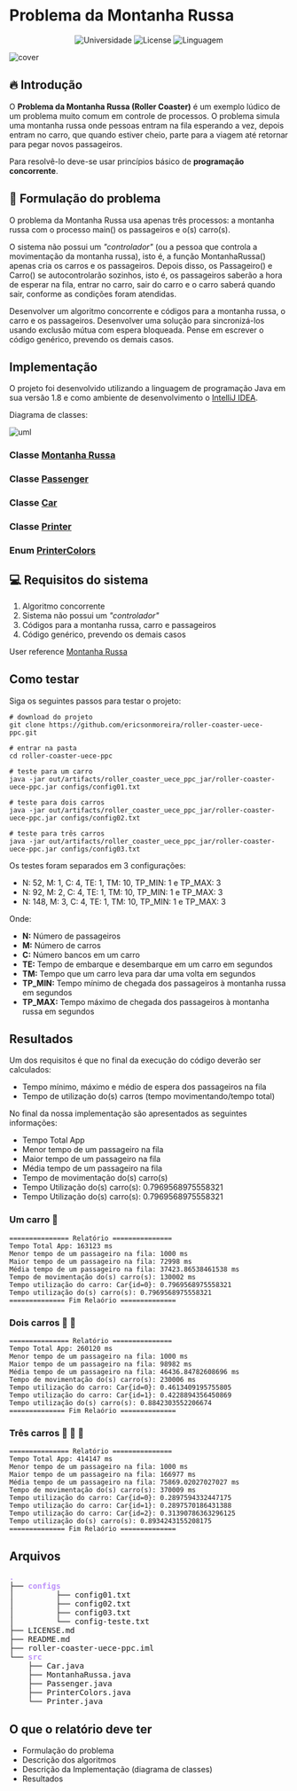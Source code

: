 # Problema da Montanha Russa

<p align="center">
    <img alt="Universidade" src="https://img.shields.io/static/v1?label=university&message=UECE&color=13ad47&labelColor=0A1033">
    <img alt="License" src="https://img.shields.io/static/v1?label=license&message=MIT&color=13ad47&labelColor=0A1033">
    <img alt="Linguagem" src="https://img.shields.io/static/v1?label=java&message=1.8&color=13ad47&labelColor=0A1033">
</p>

![cover](.github/roller-coaster.jpg?style=flat)

## :fire: Introdução

O **Problema da Montanha Russa (Roller Coaster)** é um exemplo lúdico de um problema muito comum em controle de
processos. O problema simula uma montanha russa onde pessoas entram na fila esperando a vez, depois entram no carro, que
quando estiver cheio, parte para a viagem até retornar para pegar novos passageiros.

Para resolvê-lo deve-se usar princípios básico de **programação concorrente**.

## :roller_coaster: Formulação do problema

O problema da Montanha Russa usa apenas três processos: a montanha russa com o processo main() os passageiros e o(s)
carro(s).

O sistema não possui um _"controlador"_ (ou a pessoa que controla a movimentação da montanha russa), isto é, a função
MontanhaRussa() apenas cria os carros e os passageiros. Depois disso, os Passageiro() e Carro() se autocontrolarão
sozinhos, isto é, os passageiros saberão a hora de esperar na fila, entrar no carro, sair do carro e o carro saberá
quando sair, conforme as condições foram atendidas.

Desenvolver um algoritmo concorrente e códigos para a montanha russa, o carro e os passageiros. Desenvolver uma solução
para sincronizá-los usando exclusão mútua com espera bloqueada. Pense em escrever o código genérico, prevendo os demais
casos.

## Implementação

O projeto foi desenvolvido utilizando a linguagem de programação Java em sua versão 1.8 e como ambiente de
desenvolvimento o [IntelliJ IDEA](https://www.jetbrains.com/pt-br/idea/).

Diagrama de classes:

![uml](.github/uml.svg?style=flat)

### Classe [Montanha Russa][1]

### Classe [Passenger][2]

### Classe [Car][3]

### Classe [Printer][4]

### Enum [PrinterColors][5]

## :computer: Requisitos do sistema

1. Algoritmo concorrente
2. Sistema não possui um _"controlador"_
3. Códigos para a montanha russa, carro e passageiros
4. Código genérico, prevendo os demais casos

User reference [Montanha Russa][1]

## Como testar

Siga os seguintes passos para testar o projeto:

```shell
# download do projeto
git clone https://github.com/ericsonmoreira/roller-coaster-uece-ppc.git

# entrar na pasta
cd roller-coaster-uece-ppc

# teste para um carro
java -jar out/artifacts/roller_coaster_uece_ppc_jar/roller-coaster-uece-ppc.jar configs/config01.txt

# teste para dois carros
java -jar out/artifacts/roller_coaster_uece_ppc_jar/roller-coaster-uece-ppc.jar configs/config02.txt

# teste para três carros
java -jar out/artifacts/roller_coaster_uece_ppc_jar/roller-coaster-uece-ppc.jar configs/config03.txt
```

Os testes foram separados em 3 configurações:

- N:  52, M: 1, C: 4, TE: 1, TM: 10, TP_MIN: 1 e TP_MAX: 3
- N:  92, M: 2, C: 4, TE: 1, TM: 10, TP_MIN: 1 e TP_MAX: 3
- N: 148, M: 3, C: 4, TE: 1, TM: 10, TP_MIN: 1 e TP_MAX: 3

Onde:

- **N:** Número de passageiros
- **M:** Número de carros
- **C:** Número bancos em um carro
- **TE:** Tempo de embarque e desembarque em um carro em segundos
- **TM:** Tempo que um carro leva para dar uma volta em segundos
- **TP_MIN:** Tempo mínimo de chegada dos passageiros à montanha russa em segundos
- **TP_MAX:** Tempo máximo de chegada dos passageiros à montanha russa em segundos

## Resultados

Um dos requisitos é que no final da execução do código deverão ser calculados:

- Tempo mínimo, máximo e médio de espera dos passageiros na fila
- Tempo de utilização do(s) carros (tempo movimentando/tempo total)

No final da nossa implementação são apresentados as seguintes informações:

- Tempo Total App
- Menor tempo de um passageiro na fila
- Maior tempo de um passageiro na fila
- Média tempo de um passageiro na fila
- Tempo de movimentação do(s) carro(s)
- Tempo Utilização do(s) carro(s): 0.7969568975558321
- Tempo Utilização do(s) carro(s): 0.7969568975558321

### Um carro :car:

```shell
=============== Relatório ===============
Tempo Total App: 163123 ms
Menor tempo de um passageiro na fila: 1000 ms
Maior tempo de um passageiro na fila: 72998 ms
Média tempo de um passageiro na fila: 37423.86538461538 ms
Tempo de movimentação do(s) carro(s): 130002 ms
Tempo utilização do carro: Car{id=0}: 0.7969568975558321
Tempo utilização do(s) carro(s): 0.7969568975558321
============== Fim Relaório ==============
```

### Dois carros :car: :car:

```shell
=============== Relatório ===============
Tempo Total App: 260120 ms
Menor tempo de um passageiro na fila: 1000 ms
Maior tempo de um passageiro na fila: 98982 ms
Média tempo de um passageiro na fila: 46436.84782608696 ms
Tempo de movimentação do(s) carro(s): 230006 ms
Tempo utilização do carro: Car{id=0}: 0.4613409195755805
Tempo utilização do carro: Car{id=1}: 0.4228894356450869
Tempo utilização do(s) carro(s): 0.8842303552206674
============== Fim Relaório ==============
```

### Três carros :car: :car: :car:

```shell
=============== Relatório ===============
Tempo Total App: 414147 ms
Menor tempo de um passageiro na fila: 1000 ms
Maior tempo de um passageiro na fila: 166977 ms
Média tempo de um passageiro na fila: 75869.02027027027 ms
Tempo de movimentação do(s) carro(s): 370009 ms
Tempo utilização do carro: Car{id=0}: 0.2897594332447175
Tempo utilização do carro: Car{id=1}: 0.2897570186431388
Tempo utilização do carro: Car{id=2}: 0.31390786363296125
Tempo utilização do(s) carro(s): 0.8934243155208175
============== Fim Relaório ==============
```

## Arquivos

<pre><font color="#BD93F9"><b>.</b></font>
├── <font color="#BD93F9"><b>configs</b></font>
│         ├── config01.txt
│         ├── config02.txt
│         ├── config03.txt
│         └── config-teste.txt
├── LICENSE.md
├── README.md
├── roller-coaster-uece-ppc.iml
└── <font color="#BD93F9"><b>src</b></font>
    ├── Car.java
    ├── MontanhaRussa.java
    ├── Passenger.java
    ├── PrinterColors.java
    └── Printer.java
</pre>

## O que o relatório deve ter

- Formulação do problema
- Descrição dos algoritmos
- Descrição da Implementação (diagrama de classes)
- Resultados

[1]: src/MontanhaRussa.java

[2]: src/Passenger.java

[3]: src/Car.java

[4]: src/Printer.java

[5]: src/PrinterColors.java
